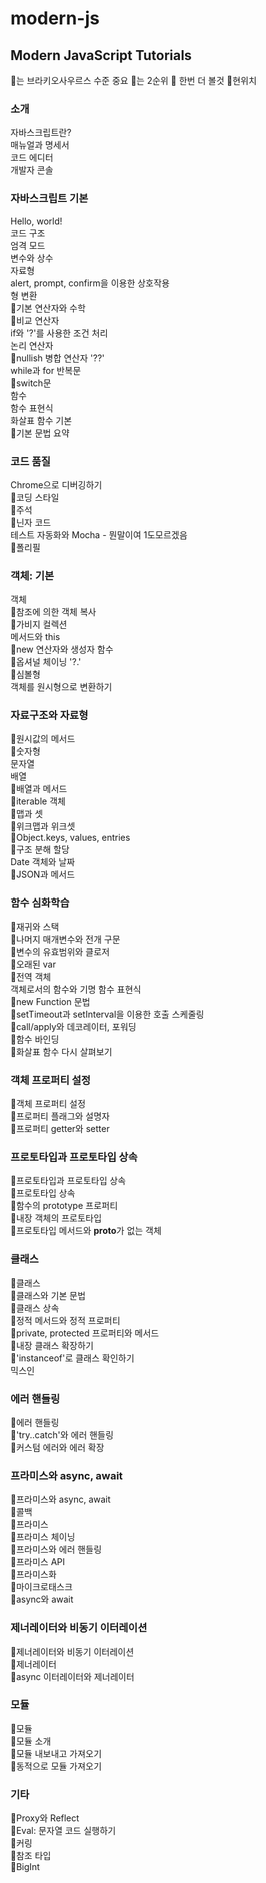 # modern-js

## Modern JavaScript Tutorials

🦕는 브라키오사우르스 수준 중요 🧶는 2순위 🚧 한번 더 볼것 🔴현위치

### 소개

자바스크립트란?<br>
매뉴얼과 명세서<br>
코드 에디터<br>
개발자 콘솔

### 자바스크립트 기본

Hello, world!<br>
코드 구조<br>
엄격 모드<br>
변수와 상수<br>
자료형<br>
alert, prompt, confirm을 이용한 상호작용<br>
형 변환<br>
🧶기본 연산자와 수학<br>
🚧비교 연산자<br>
if와 '?'를 사용한 조건 처리<br>
논리 연산자<br>
🧶nullish 병합 연산자 '??'<br>
while과 for 반복문<br>
🧶switch문<br>
함수<br>
함수 표현식<br>
화살표 함수 기본<br>
🧶기본 문법 요약<br>

### 코드 품질

Chrome으로 디버깅하기<br>
🧶코딩 스타일<br>
🧶주석<br>
🧶닌자 코드<br>
테스트 자동화와 Mocha - 뭔말이여 1도모르겠음<br>
🧶폴리필<br>

### 객체: 기본

객체<br>
🚧참조에 의한 객체 복사<br>
🧶가비지 컬렉션<br>
메서드와 this<br>
🚧new 연산자와 생성자 함수<br>
🧶옵셔널 체이닝 '?.'<br>
🧶심볼형<br>
객체를 원시형으로 변환하기<br>

### 자료구조와 자료형

🧶원시값의 메서드<br>
🧶숫자형<br>
문자열<br>
배열<br>
🦕배열과 메서드<br>
🧶iterable 객체<br>
🔴맵과 셋<br>
🧶위크맵과 위크셋<br>
🦕Object.keys, values, entries<br>
🦕구조 분해 할당<br>
Date 객체와 날짜<br>
🦕JSON과 메서드<br>

### 함수 심화학습

🧶재귀와 스택<br>
🦕나머지 매개변수와 전개 구문<br>
🦕변수의 유효범위와 클로저<br>
🧶오래된 var<br>
🧶전역 객체<br>
객체로서의 함수와 기명 함수 표현식<br>
🧶new Function 문법<br>
🦕setTimeout과 setInterval을 이용한 호출 스케줄링<br>
🧶call/apply와 데코레이터, 포워딩<br>
🦕함수 바인딩<br>
🦕화살표 함수 다시 살펴보기<br>

### 객체 프로퍼티 설정

🦕객체 프로퍼티 설정<br>
🧶프로퍼티 플래그와 설명자<br>
🧶프로퍼티 getter와 setter<br>

### 프로토타입과 프로토타입 상속

🦕프로토타입과 프로토타입 상속<br>
🦕프로토타입 상속<br>
🧶함수의 prototype 프로퍼티<br>
🧶내장 객체의 프로토타입<br>
🧶프로토타입 메서드와 **proto**가 없는 객체<br>

### 클래스

🦕클래스<br>
🦕클래스와 기본 문법<br>
🦕클래스 상속<br>
🧶정적 메서드와 정적 프로퍼티<br>
🧶private, protected 프로퍼티와 메서드<br>
🧶내장 클래스 확장하기<br>
🧶'instanceof'로 클래스 확인하기<br>
믹스인<br>

### 에러 핸들링

🦕에러 핸들링<br>
🦕'try..catch'와 에러 핸들링<br>
🧶커스텀 에러와 에러 확장<br>

### 프라미스와 async, await

🦕프라미스와 async, await<br>
🧶콜백<br>
🦕프라미스<br>
🦕프라미스 체이닝<br>
🦕프라미스와 에러 핸들링<br>
🧶프라미스 API<br>
🧶프라미스화<br>
🧶마이크로태스크<br>
🦕async와 await<br>

### 제너레이터와 비동기 이터레이션

🧶제너레이터와 비동기 이터레이션<br>
🧶제너레이터<br>
🧶async 이터레이터와 제너레이터<br>

### 모듈

🦕모듈<br>
🦕모듈 소개<br>
🦕모듈 내보내고 가져오기<br>
🧶동적으로 모듈 가져오기<br>

### 기타

🧶Proxy와 Reflect<br>
🧶Eval: 문자열 코드 실행하기<br>
🧶커링<br>
🧶참조 타입<br>
🧶BigInt<br>
